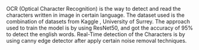 OCR (Optical Character Recognition) is the way to detect and read the characters written in image in certain language.
The dataset used is the combination of datasets from Kaggle , University of Surrey.
The approach used to train the model is by using  ResNet50, and got the accuracy of 95% to detect the english words.
Real-Time detection of the Characters is by using canny edge detector after apply certain noise removal techniques.
